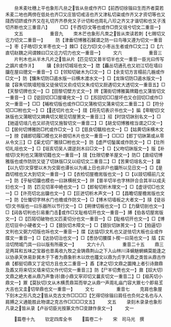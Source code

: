 <!-- { "loadSidebar": true } -->
　　亝禾麦吐穗上平也象形凡亝之皆从亝或作齐□【前西切徐锴曰生而齐者莫若禾麦二地也两傍在低处也齐□又庄皆切戒洁也齐又津私切粢或作齐又才资切等也又牋西切跻或作齐又在礼切齐齐恭皃又子计切和也周礼八珍之齐又才谐切和也又子浅切齐断也文三重音八】
　　□□【千西切文等也或作□赍又徂兮切文二重音一】
　　文五　　　　　　重音九
　　朿木芒也象形凡朿之皆从朿读若刺【七赐切又讫力切文二重音一】
　　防【津垂切博雅石鍼谓之防一曰鸟喙又遵为切文一重音一】枣【子皓切文羊枣也文一】棘□【讫力切文小枣丛生者或作□文二】□【六直切赵魏之间谓棘曰□又讫力切力也文一重音一】
　　文六　　　　　　重音三
　　片判木也从半木凡片之皆从片【匹见切又普半切半也文一重音一臣光曰传写之譌片或作爿】
　　牗【余封切城垣也文一】牎【麤丛切通孔也又初江切在墙曰牖在屋曰牕文一重音一】□【邻知切破木为□文一】□【余支切方言榻前几椸或作□文一】防【慵朱切防□遏水版一曰横木渡水文一】□【龙珠切防□遏水版文一】牏【容朱切筑墙短版又徒侯切又俞戍切又朱戍切又厨遇切文大透切文一重音五】□【天黎切牌也文一】□【田黎切壁方丈文一】牌【蒲街切博雅簧牌籍也又蒲皆切文一重音一】□【徒回切□□屋壊皃文一】□【苏回切□□屋坏也又仓回切□或作□文一重音一】□□【晡枚切版也或作□□又蒲枚切又蒲来切文二重音二】□【符分切□□柎也文一】□【还切片也文一】牋【将先切表识书也文一】牑【卑眠切文牀版也又蒲眠切又婢典切又眠见切屋箦文一重音三】牊【时饶切牀别名文一】□【驰遥切俎几也又祁尧切又施智切文一重音二】□【胡戈切博雅棺当谓之□文一】□【居何切博雅防□杙或作□文一】□【慈良切颿柱也文一】□【姑黄切床横木文一】牓【铺郎切履□模也又补朗切木片也文一重音一】□□□【郎丁切牀第或从零从令文三】□【渠尤切广雅牍□柎也文一】防【虚严切鍫属或作防文一】□【壮所切礼俎也文一】□【垣亥切吴人谓逆剡木曰□文一】□【父吻切牀版文一】版【补绾切文判也又蒲限切籍也文一重音一】牋【仕限切豢羊屋文一】防□【直绍切博雅版也或作防防又徒了切牀版□又以绍切文二重音二】□【苦果切俎名文一】牖【以九切文穿壁以木为交窗也谭长以为甫上日也非户也牖所以见日文一】□【是酉切棺也又大到切文一重音一】□【衣检切屋檐耑版也文一】□【以豉切榻前几文一】防【乎柲切牖也模也一曰牀横桄文一】牉【普半切半也字林牉合合其半以成夫妇也文一】防【匹见切革中絶也文一】□【郎甸切析木理文一】□【虚讶切□也文一】□【许亮切北出牖也文一】□【叵迸切析木声文一】□【昌瞻切屋檐耑版也文一】防【仕懴切字林水门也檐或作防文一】□【博木切墙板之大者文一】牍【徒谷切文书版也一曰乐器所以节行文一】□【朔律切板也文一】□【力蘖切剖也文一】□【闼各切判也引易重门击或作□又耻格切开也文一重音一】牔【伯各切屋耑版文一】□【匹陌切破物也又匹麦切分也文一重音一】□【耻格切开也文一】□【博厄切豆中小硬者文一】□【狼狄切木障文一】□【狼狄切牀篑文一】□【拍逼切文判也又弼力切版也坼也文一重音一】牒【达恊切文札也又逆怯切大板也业或作牒文一重音一】□【达协切治也文一】□【悉协切腰牒卜楔一曰简也文一】牐【实洽切閇城门具一曰以版有所蔽文一】
　　文六十八　　　　重音二十五
　　鼎三足两耳和五味之宝器也昔禹收九牧之金铸鼎荆山之下入山林川泽螭魅蝄蜽莫能逢之以协承天休易卦巽木于下者为鼎象析木以炊也籒文以鼎为贞字凡鼎之类皆从鼎古作鼑【都挺切鼎又丁定切方且也文二重音一】鼒【津之切文鼎之圜掩上者引诗鼐鼎及鼒又将来切又墙来切又作代切文一重音三】防【尸羊切煑也文一】鼐【奴大切文鼎之絶大者从鼎乃声鲁诗鼐小鼎又寜邓切又曩亥切文一重音二】□【祖芮切小鼎文一】鼏【莫狄切文从木横贯鼎耳而举之从鼎冖声周礼庙门容大鼏七个即易玉大吉也又圭切举鼎也文一重音一】
　　文七　　　　　重音七
　　克肩也象屋下刻木之形凡克之皆从克古文作□□□□【乞得切徐锴曰肩任也负何之名也与人肩膊之义通能胜此物谓之克古作□□□□文五】
　　文五
　　录刻木录录也象形凡录之皆从录【卢谷切臣光按篆文作□变隷作彔文一】
　　文一










　　篇卷十九
　　钦定四库全书
　　篇卷二十
　　宋　司马光　撰
